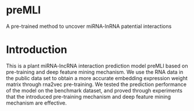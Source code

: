 # preMLI
A pre-trained method to uncover miRNA-lnRNA patential interactions
# Introduction
This is a plant miRNA-lncRNA interaction prediction model preMLI based on pre-training and deep feature mining mechanism.
We use the RNA data in the public data set to obtain a more accurate embedding expression weight matrix through rna2vec pre-training.
We tested the prediction performance of the model on the benchmark dataset, and proved through experiments that the introduced pre-training mechanism and deep feature mining mechanism are effective.

